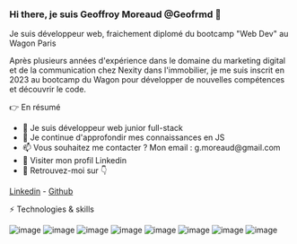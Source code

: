 ### Hi there, je suis Geoffroy Moreaud @Geofrmd 👋

Je suis développeur web, fraichement diplomé du bootcamp "Web Dev" au Wagon Paris

Après plusieurs années d'expérience dans le domaine du marketing digital et de la communication chez Nexity dans l'immobilier, je me suis inscrit en 2023 au bootcamp du Wagon pour développer de nouvelles compétences et découvrir le code. 

👉 En résumé

<ul>
  <li>🔭 Je suis développeur web junior full-stack</li>
  <li>🌱 Je continue d'approfondir mes connaissances en JS</li>
  <li>📫 Vous souhaitez me contacter ? Mon email : g.moreaud@gmail.com</li>
  <li>📄 Visiter mon profil Linkedin</li>
  <li>🤠 Retrouvez-moi sur 👇</li>
</ul>

<a href="https://www.linkedin.com/in/geoffroy-moreaud/">Linkedin</a> - <a href="https://github.com/Geofrmd">Github</a>

⚡ Technologies & skills

![image](https://img.shields.io/badge/HTML5-E34F26?style=for-the-badge&logo=html5&logoColor=white") ![image](https://img.shields.io/badge/CSS3-1572B6?style=for-the-badge&logo=css3&logoColor=white) ![image](https://img.shields.io/badge/JavaScript-323330?style=for-the-badge&logo=javascript&logoColor=F7DF1E) ![image](https://img.shields.io/badge/Bootstrap-563D7C?style=for-the-badge&logo=bootstrap&logoColor=white) ![image](https://img.shields.io/badge/Ruby-CC342D?style=for-the-badge&logo=ruby&logoColor=white) ![image](https://img.shields.io/badge/Ruby_on_Rails-CC0000?style=for-the-badge&logo=ruby-on-rails&logoColor=white) ![image](https://img.shields.io/badge/Figma-F24E1E?style=for-the-badge&logo=figma&logoColor=white) ![image](https://img.shields.io/badge/GitHub-100000?style=for-the-badge&logo=github&logoColor=white)


